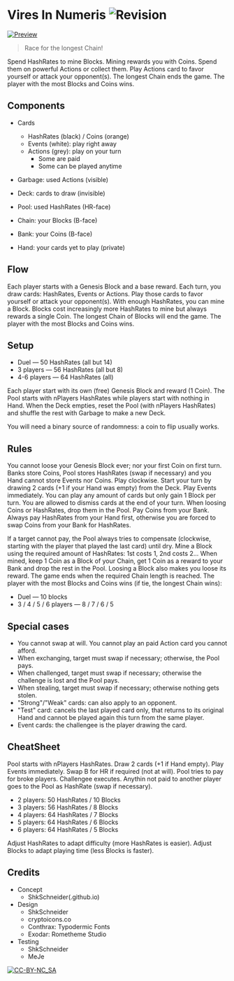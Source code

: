 Vires In Numeris ![Revision](https://img.shields.io/badge/rev-1.5-blue.svg)
================

[![Preview](https://img.shields.io/badge/PREVIEW-cards.md-green.svg)](game.md)

> Race for the longest Chain!

Spend HashRates to mine Blocks.
Mining rewards you with Coins.
Spend them on powerful Actions or collect them.
Play Actions card to favor yourself or attack your opponent(s).
The longest Chain ends the game.
The player with the most Blocks and Coins wins.

Components
----------

- Cards
  - HashRates (black) / Coins (orange)
  - Events (white): play right away
  - Actions (grey): play on your turn
    - Some are paid
    - Some can be played anytime

- Garbage: used Actions (visible)
- Deck: cards to draw (invisible)
- Pool: used HashRates (HR-face)
- Chain: your Blocks (B-face)
- Bank: your Coins (B-face)
- Hand: your cards yet to play (private)

Flow
----

Each player starts with a Genesis Block and a base reward.
Each turn, you draw cards: HashRates, Events or Actions.
Play those cards to favor yourself or attack your opponent(s).
With enough HashRates, you can mine a Block.
Blocks cost increasingly more HashRates to mine but always rewards a single Coin.
The longest Chain of Blocks will end the game.
The player with the most Blocks and Coins wins.

Setup
-----

- Duel — 50 HashRates (all but 14)
- 3 players — 56 HashRates (all but 8)
- 4-6 players — 64 HashRates (all)

Each player start with its own (free) Genesis Block and reward (1 Coin).
The Pool starts with nPlayers HashRates while players start with nothing in Hand.
When the Deck empties, reset the Pool (with nPlayers HashRates) and shuffle the rest with Garbage to make a new Deck.

You will need a binary source of randomness: a coin to flip usually works.

Rules
-----

You cannot loose your Genesis Block ever; nor your first Coin on first turn.
Banks store Coins, Pool stores HashRates (swap if necessary) and you Hand cannot store Events nor Coins.
Play clockwise. Start your turn by drawing 2 cards (+1 if your Hand was empty) from the Deck.
Play Events immediately. You can play any amount of cards but only gain 1 Block per turn. You are allowed to dismiss cards at the end of your turn.
When loosing Coins or HashRates, drop them in the Pool. Pay Coins from your Bank. Always pay HashRates from your Hand first, otherwise you are forced to swap Coins from your Bank for HashRates.

If a target cannot pay, the Pool always tries to compensate (clockwise, starting with the player that played the last card) until dry.
Mine a Block using the required amount of HashRates: 1st costs 1, 2nd costs 2...
When mined, keep 1 Coin as a Block of your Chain, get 1 Coin as a reward to your Bank and drop the rest in the Pool. Loosing a Block also makes you loose its reward.
The game ends when the required Chain length is reached. The player with the most Blocks and Coins wins (if tie, the longest Chain wins):
- Duel — 10 blocks
- 3 / 4 / 5 / 6 players — 8 / 7 / 6 / 5

Special cases
-------------

- You cannot swap at will. You cannot play an paid Action card you cannot afford.
- When exchanging, target must swap if necessary; otherwise, the Pool pays.
- When challenged, target must swap if necessary; otherwise the challenge is lost and the Pool pays.
- When stealing, target must swap if necessary; otherwise nothing gets stolen.
- "Strong"/"Weak" cards: can also apply to an opponent.
- "Test" card: cancels the last played card only, that returns to its original Hand and cannot be played again this turn from the same player.
- Event cards: the challengee is the player drawing the card.

CheatSheet
----------

Pool starts with nPlayers HashRates.
Draw 2 cards (+1 if Hand empty).
Play Events immediately.
Swap B for HR if required (not at will).
Pool tries to pay for broke players.
Challengee executes.
Anythin not paid to another player goes to the Pool as HashRate (swap if necessary).

- 2 players: 50 HashRates / 10 Blocks
- 3 players: 56 HashRates / 8 Blocks
- 4 players: 64 HashRates / 7 Blocks
- 5 players: 64 HashRates / 6 Blocks
- 6 players: 64 HashRates / 5 Blocks

Adjust HashRates to adapt difficulty (more HashRates is easier).
Adjust Blocks to adapt playing time (less Blocks is faster).

Credits
-------

- Concept
  - ShkSchneider(.github.io)
- Design
  - ShkSchneider
  - cryptoicons.co
  - Conthrax: Typodermic Fonts 
  - Exodar: Rometheme Studio
- Testing
  - ShkSchneider
  - MeJe

[![CC-BY-NC_SA](https://licensebuttons.net/l/by-nc-sa/3.0/88x31.png)](https://creativecommons.org/licenses/by-nc-sa/4.0)
